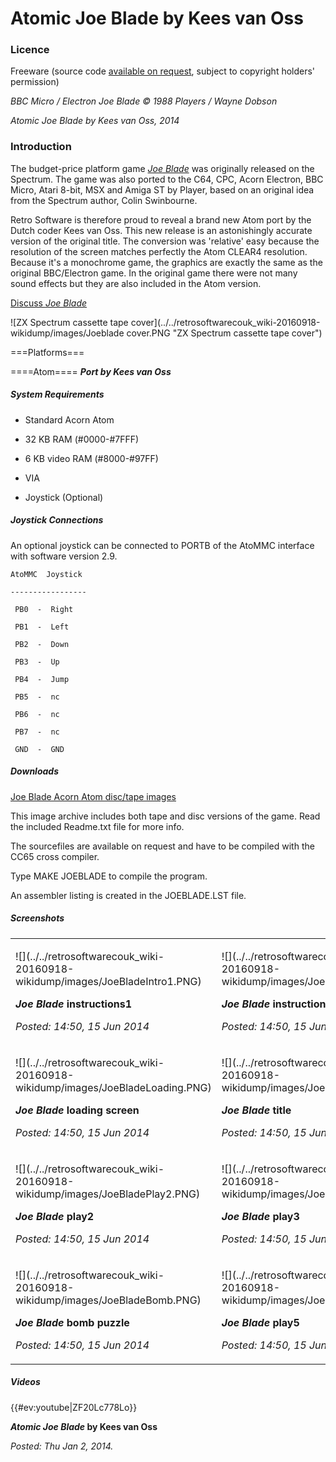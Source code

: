 # Atomic Joe Blade by Kees van Oss

### Licence

Freeware (source code [available on request](mailto:contact@retrosoftware.co.uk), subject to copyright holders' permission)

_BBC Micro / Electron Joe Blade © 1988 Players / Wayne Dobson_

_Atomic Joe Blade by Kees van Oss, 2014_

### Introduction

The budget-price platform game _[Joe Blade](wikipedia:Joe_Blade "wikilink")_ was originally released on the Spectrum. The game was also ported to the C64, CPC, Acorn Electron, BBC Micro, Atari 8-bit, MSX and Amiga ST by Player, based on an original idea from the Spectrum author, Colin Swinbourne.

Retro Software is therefore proud to reveal a brand new Atom port by the Dutch coder Kees van Oss. This new release is an astonishingly accurate version of the original title. The conversion was 'relative' easy because the resolution of the screen matches perfectly the Atom CLEAR4 resolution. Because it's a monochrome game, the graphics are exactly the same as the original BBC/Electron game. In the original game there were not many sound effects but they are also included in the Atom version.

[Discuss _Joe Blade_](http://www.retrosoftware.co.uk/forum/viewtopic.php?f=19&t=889)

![ZX Spectrum cassette tape cover](../../retrosoftwarecouk_wiki-20160918-wikidump/images/Joeblade cover.PNG "ZX Spectrum cassette tape cover")

===Platforms===

====Atom==== **_Port by Kees van Oss_**

##### System Requirements

- Standard Acorn Atom

- 32 KB RAM (\#0000-\#7FFF)

- 6 KB video RAM (\#8000-\#97FF)

- VIA

- Joystick (Optional)

##### Joystick Connections

An optional joystick can be connected to PORTB of the AtoMMC interface with software version 2.9.

`AtoMMC  Joystick`

`-----------------`

` PB0  -  Right`

` PB1  -  Left`

` PB2  -  Down`

` PB3  -  Up`

` PB4  -  Jump`

` PB5  -  nc`

` PB6  -  nc`

` PB7  -  nc`

` GND  -  GND`

##### Downloads

[Joe Blade Acorn Atom disc/tape images](../../retrosoftwarecouk_wiki-20160918-wikidump/images/JOEBLADE.zip "wikilink")

This image archive includes both tape and disc versions of the game. Read the included Readme.txt file for more info.

The sourcefiles are available on request and have to be compiled with the CC65 cross compiler.

Type MAKE JOEBLADE to compile the program.

An assembler listing is created in the JOEBLADE.LST file.

##### Screenshots

<table>

<tbody>

<tr class="odd">

<td><p>![](../../retrosoftwarecouk_wiki-20160918-wikidump/images/JoeBladeIntro1.PNG)

<strong><em>Joe Blade</em> instructions1</strong><br />

<em>Posted: 14:50, 15 Jun 2014</em></p></td>

<td><p>![](../../retrosoftwarecouk_wiki-20160918-wikidump/images/JoeBladeIntro2.PNG)

<strong><em>Joe Blade</em> instructions2</strong><br />

<em>Posted: 14:50, 15 Jun 2014</em></p></td>

<td><p>![](../../retrosoftwarecouk_wiki-20160918-wikidump/images/JoeBladeIntro3.PNG)

<strong><em>Joe Blade</em> game controls</strong><br />

<em>Posted: 14:50, 15 Jun 2014</em></p></td>

</tr>

<tr class="even">

<td><p>![](../../retrosoftwarecouk_wiki-20160918-wikidump/images/JoeBladeLoading.PNG)

<strong><em>Joe Blade</em> loading screen</strong><br />

<em>Posted: 14:50, 15 Jun 2014</em></p></td>

<td><p>![](../../retrosoftwarecouk_wiki-20160918-wikidump/images/JoeBladeTitle.PNG)

<strong><em>Joe Blade</em> title</strong><br />

<em>Posted: 14:50, 15 Jun 2014</em></p></td>

<td><p>![](../../retrosoftwarecouk_wiki-20160918-wikidump/images/JoeBladePlay1.PNG)

<strong><em>Joe Blade</em> play1</strong><br />

<em>Posted: 14:50, 15 Jun 2014</em></p></td>

</tr>

<tr class="odd">

<td><p>![](../../retrosoftwarecouk_wiki-20160918-wikidump/images/JoeBladePlay2.PNG)

<strong><em>Joe Blade</em> play2</strong><br />

<em>Posted: 14:50, 15 Jun 2014</em></p></td>

<td><p>![](../../retrosoftwarecouk_wiki-20160918-wikidump/images/JoeBladePlay3.PNG)

<strong><em>Joe Blade</em> play3</strong><br />

<em>Posted: 14:50, 15 Jun 2014</em></p></td>

<td><p>![](../../retrosoftwarecouk_wiki-20160918-wikidump/images/JoeBladePlay4.PNG)

<strong><em>Joe Blade</em> play4</strong><br />

<em>Posted: 14:50, 15 Jun 2014</em></p></td>

</tr>

<tr class="even">

<td><p>![](../../retrosoftwarecouk_wiki-20160918-wikidump/images/JoeBladeBomb.PNG)

<strong><em>Joe Blade</em> bomb puzzle</strong><br />

<em>Posted: 14:50, 15 Jun 2014</em></p></td>

<td><p>![](../../retrosoftwarecouk_wiki-20160918-wikidump/images/JoeBladePlay5.PNG)

<strong><em>Joe Blade</em> play5</strong><br />

<em>Posted: 14:50, 15 Jun 2014</em></p></td>

<td><p>![](../../retrosoftwarecouk_wiki-20160918-wikidump/images/JoeBladePlay6.PNG)

<strong><em>Joe Blade</em> hostage</strong><br />

<em>Posted: 14:50, 15 Jun 2014</em></p></td>

</tr>

</tbody>

</table>

##### Videos

{{\#ev:youtube|ZF20Lc778Lo}}

**_Atomic Joe Blade_ by Kees van Oss**

_Posted: Thu Jan 2, 2014._
